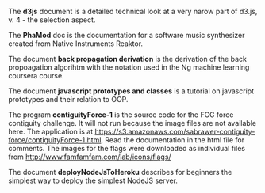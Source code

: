 The **d3js** document is a detailed technical look at a very narow part of d3.js, v. 4 - the selection aspect.

The **PhaMod** doc is the documentation for a software music synthesizer created from Native Instruments Reaktor.

The document **back propagation derivation** is the derivation of the back propoagation algorihtm with the notation used in the Ng machine learning coursera course.

The document **javascript prototypes and classes** is a tutorial on javascript prototypes and their relation to OOP.

The program **contiguityForce-1** is the source code for the FCC force contiguity challenge. It will not run because the image files are not available here. The application is at 	https://s3.amazonaws.com/sabrawer-contiguity-force/contiguityForce-1.html. Read the documentation in the html file for comments. The images for the flags were downloaded as individual files from http://www.famfamfam.com/lab/icons/flags/

The document **deployNodeJsToHeroku** describes for beginners the simplest way to deploy the simplest NodeJS server.


